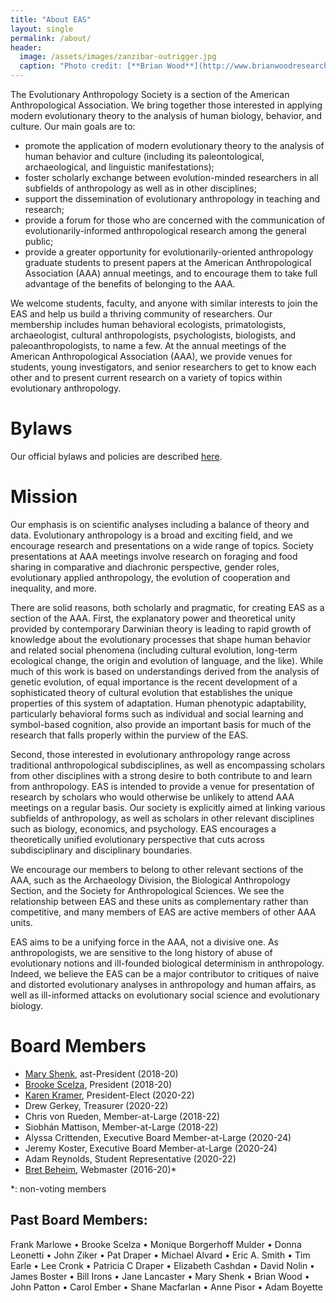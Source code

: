 ```yaml
---
title: "About EAS"
layout: single
permalink: /about/
header:
  image: /assets/images/zanzibar-outrigger.jpg
  caption: "Photo credit: [**Brian Wood**](http://www.brianwoodresearch.com/)"
---
```


The Evolutionary Anthropology Society is a section of the American Anthropological Association. We bring together those interested in applying modern evolutionary theory to the analysis of human biology, behavior, and culture. Our main goals are to:

- promote the application of modern evolutionary theory to the analysis of human behavior and culture (including its paleontological, archaeological, and linguistic manifestations);
- foster scholarly exchange between evolution-minded researchers in all subfields of anthropology as well as in other disciplines;
- support the dissemination of evolutionary anthropology in teaching and research;
- provide a forum for those who are concerned with the communication of evolutionarily-informed anthropological research among the general public;
- provide a greater opportunity for evolutionarily-oriented anthropology graduate students to present papers at the American Anthropological Association (AAA) annual meetings, and to encourage them to take full advantage of the benefits of belonging to the AAA.

We welcome students, faculty, and anyone with similar interests to join the EAS and help us build a thriving community of researchers. Our membership includes human behavioral ecologists, primatologists, archaeologist, cultural anthropologists, psychologists, biologists, and paleoanthropologists, to name a few. At the annual meetings of the American Anthropological Association (AAA), we provide venues for students, young investigators, and senior researchers to get to know each other and to present current research on a variety of topics within evolutionary anthropology.

# Bylaws

Our official bylaws and policies are described [here](/bylaws/).

# Mission

Our emphasis is on scientific analyses including a balance of theory and data. Evolutionary anthropology is a broad and exciting field, and we encourage research and presentations on a wide range of topics. Society presentations at AAA meetings involve research on foraging and food sharing in comparative and diachronic perspective, gender roles, evolutionary applied anthropology, the evolution of cooperation and inequality, and more.

There are solid reasons, both scholarly and pragmatic, for creating EAS as a section of the AAA. First, the explanatory power and theoretical unity provided by contemporary Darwinian theory is leading to rapid growth of knowledge about the evolutionary processes that shape human behavior and related social phenomena (including cultural evolution, long-term ecological change, the origin and evolution of language, and the like). While much of this work is based on understandings derived from the analysis of genetic evolution, of equal importance is the recent development of a sophisticated theory of cultural evolution that establishes the unique properties of this system of adaptation. Human phenotypic adaptability, particularly behavioral forms such as individual and social learning and symbol-based cognition, also provide an important basis for much of the research that falls properly within the purview of the EAS.

Second, those interested in evolutionary anthropology range across traditional anthropological subdisciplines, as well as encompassing scholars from other disciplines with a strong desire to both contribute to and learn from anthropology. EAS is intended to provide a venue for presentation of research by scholars who would otherwise be unlikely to attend AAA meetings on a regular basis. Our society is explicitly aimed at linking various subfields of anthropology, as well as scholars in other relevant disciplines such as biology, economics, and psychology. EAS encourages a theoretically unified evolutionary perspective that cuts across subdisciplinary and disciplinary boundaries.

We encourage our members to belong to other relevant sections of the AAA, such as the Archaeology Division, the Biological Anthropology Section, and the Society for Anthropological Sciences. We see the relationship between EAS and these units as complementary rather than competitive, and many members of EAS are active members of other AAA units.

EAS aims to be a unifying force in the AAA, not a divisive one. As anthropologists, we are sensitive to the long history of abuse of evolutionary notions and ill-founded biological determinism in anthropology. Indeed, we believe the EAS can be a major contributor to critiques of naive and distorted evolutionary analyses in anthropology and human affairs, as well as ill-informed attacks on evolutionary social science and evolutionary biology.

# Board Members

- [Mary Shenk](http://faculty.missouri.edu/~shenkm/), ast-President (2018-20)
- [Brooke Scelza](https://www.anthro.ucla.edu/faculty/brooke-scelza), President (2018-20)
- [Karen Kramer](https://anthro.utah.edu/faculty/kkramer/), President-Elect (2020-22)
- Drew Gerkey, Treasurer (2020-22)
- Chris von Rueden, Member-at-Large (2018-22)
- Siobhán Mattison, Member-at-Large (2018-22)
- Alyssa Crittenden, Executive Board Member-at-Large (2020-24)
- Jeremy Koster, Executive Board Member-at-Large (2020-24)
- Adam Reynolds, Student Representative (2020-22)
- [Bret Beheim](https://www.babeheim.com), Webmaster (2016-20)*

*: non-voting members

## Past Board Members:

Frank Marlowe • Brooke Scelza • Monique Borgerhoff Mulder • Donna Leonetti • John Ziker • Pat Draper • Michael Alvard • Eric A. Smith • Tim Earle • Lee Cronk • Patricia C Draper • Elizabeth Cashdan • David Nolin • James Boster • Bill Irons • Jane Lancaster • Mary Shenk • Brian Wood • John Patton • Carol Ember • Shane Macfarlan • Anne Pisor • Adam Boyette

